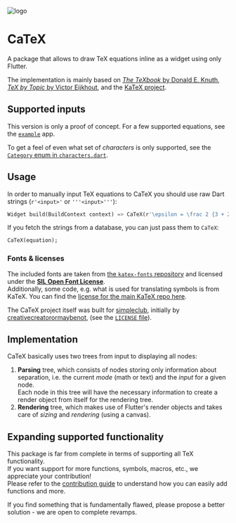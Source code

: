 ![logo][]

# CaTeX

A package that allows to draw TeX equations inline as a widget using only Flutter.

The implementation is mainly based on [*The TeXbook* by Donald E. Knuth][TeXbook], [*TeX by Topic* by Victor Eijkhout][TeX by Topic], and the [KaTeX project][KaTeX GitHub].

## Supported inputs

This version is only a proof of concept. For a few supported equations, see the [`example`][example] app.

To get a feel of even what set of *characters* is only supported, see the [`Category` enum in `characters.dart`][categories].

## Usage

In order to manually input TeX equations to CaTeX you should use raw Dart strings (`r'<input>'` or `'''<input>'''`):

```dart
Widget build(BuildContext context) => CaTeX(r'\epsilon = \frac 2 {3 + 2}');
```

If you fetch the strings from a database, you can just pass them to `CaTeX`:

```dart
CaTeX(equation);
```

### Fonts & licenses

The included fonts are taken from [the `katex-fonts` repository][katex-fonts] and licensed under the [**SIL Open Font License**][fonts license].  
Additionally, some code, e.g. what is used for translating symbols is from KaTeX.  You can find the [license for the main KaTeX repo here][KaTeX license].

The CaTeX project itself was built for [simpleclub][], initially by [creativecreatorormaybenot][], (see the [`LICENSE` file][license]).

## Implementation

CaTeX basically uses two trees from input to displaying all nodes:

1. **Parsing** tree, which consists of nodes storing only information about separation, i.e. the current *mode* (math or text) and the *input* for a given node.  
   Each node in this tree will have the necessary information to create a render object from itself for the rendering tree.
1. **Rendering** tree, which makes use of Flutter's render objects and takes care of *sizing* and *rendering* (using a canvas).

## Expanding supported functionality

This package is far from complete in terms of supporting all TeX functionality.  
If you want support for more functions, symbols, macros, etc., we appreciate your contribution!  
Please refer to the [contribution guide][contributing] to understand how you can easily add functions and more.

If you find something that is fundamentally flawed, please propose a better solution - we are open to complete revamps.

[//]: # (todo replace relative paths once published)

[logo]: https://i.imgur.com/6DvWz3S.png
[example]: ./example/README.md
[categories]: ./lib/src/lookup/characters.dart
[license]: ./LICENSE
[contributing]: ./CONTRIBUTING.md
[TeXbook]: http://www.ctex.org/documents/shredder/src/texbook.pdf
[TeX by Topic]: http://texdoc.net/texmf-dist/doc/plain/texbytopic/TeXbyTopic.pdf
[KaTeX GitHub]: https://github.com/KaTeX/KaTeX
[katex-fonts]: https://github.com/KaTeX/katex-fonts/tree/feee984b451fea029d921ea0d41b917f56c8b7f6
[fonts license]: https://scripts.sil.org/cms/scripts/page.php?site_id=nrsi&id=OFL
[KaTeX license]: https://github.com/KaTeX/KaTeX/blob/b14197d9c9052d937dc789e1ac492bcdcdde5599/LICENSE
[creativecreatorormaybenot]: https://github.com/creativecreatorormaybenot
[simpleclub]: https://github.com/simpleclub
